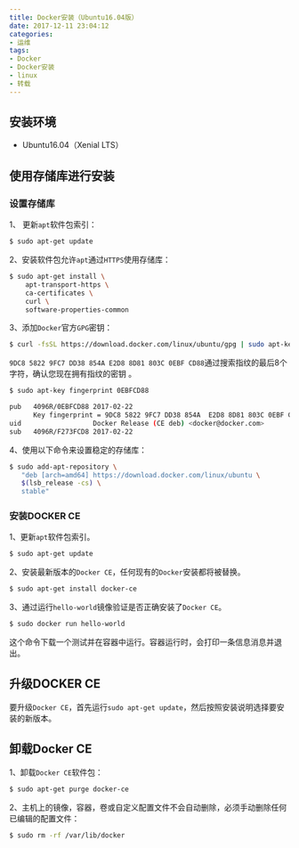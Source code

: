 ```yaml
---
title: Docker安装（Ubuntu16.04版）
date: 2017-12-11 23:04:12
categories:
- 运维
tags:
- Docker
- Docker安装
- linux
- 转载
---
```

## 安装环境
- Ubuntu16.04（Xenial LTS）

## 使用存储库进行安装

### 设置存储库

1、 更新`apt`软件包索引：
```sh
$ sudo apt-get update
```
<!--more-->
2、安装软件包允许`apt`通过`HTTPS`使用存储库：
```sh
$ sudo apt-get install \
    apt-transport-https \
    ca-certificates \
    curl \
    software-properties-common
```
3、添加`Docker`官方`GPG`密钥：
```sh
$ curl -fsSL https://download.docker.com/linux/ubuntu/gpg | sudo apt-key add -
```
`9DC8 5822 9FC7 DD38 854A E2D8 8D81 803C 0EBF CD88`通过搜索指纹的最后8个字符，确认您现在拥有指纹的密钥 。
```sh
$ sudo apt-key fingerprint 0EBFCD88

pub   4096R/0EBFCD88 2017-02-22
      Key fingerprint = 9DC8 5822 9FC7 DD38 854A  E2D8 8D81 803C 0EBF CD88
uid                  Docker Release (CE deb) <docker@docker.com>
sub   4096R/F273FCD8 2017-02-22
```
4、使用以下命令来设置稳定的存储库：
```sh
$ sudo add-apt-repository \
   "deb [arch=amd64] https://download.docker.com/linux/ubuntu \
   $(lsb_release -cs) \
   stable"
```
### 安装DOCKER CE
1、更新`apt`软件包索引。
```sh
$ sudo apt-get update
```
2、安装最新版本的`Docker CE`，任何现有的`Docker`安装都将被替换。
```sh
$ sudo apt-get install docker-ce
```
3、通过运行`hello-world`镜像验证是否正确安装了`Docker CE`。
```sh
$ sudo docker run hello-world
```
这个命令下载一个测试并在容器中运行。容器运行时，会打印一条信息消息并退出。
## 升级DOCKER CE
要升级`Docker CE`，首先运行`sudo apt-get update`，然后按照安装说明选择要安装的新版本。
## 卸载Docker CE
1、卸载`Docker CE`软件包：
```sh
$ sudo apt-get purge docker-ce
```
2、主机上的镜像，容器，卷或自定义配置文件不会自动删除，必须手动删除任何已编辑的配置文件：
```sh
$ sudo rm -rf /var/lib/docker
```